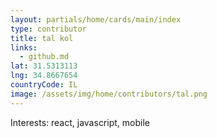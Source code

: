```yaml
---
layout: partials/home/cards/main/index
type: contributor
title: tal kol
links:
  - github.md
lat: 31.5313113
lng: 34.8667654
countryCode: IL
image: /assets/img/home/contributors/tal.png
---
```


Interests: react, javascript, mobile
